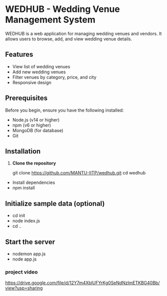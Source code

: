 # WEDHUB - Wedding Venue Management System

WEDHUB is a web application for managing wedding venues and vendors. It allows users to browse, add, and view wedding venue details.

## Features

- View list of wedding venues
- Add new wedding venues
- Filter venues by category, price, and city
- Responsive design

## Prerequisites

Before you begin, ensure you have the following installed:
- Node.js (v14 or higher)
- npm (v6 or higher)
- MongoDB (for database)
- Git

## Installation

1. **Clone the repository**

   git clone https://github.com/MANTU-IITP/wedhub.git
   cd wedhub
- Install dependencies
- npm install
## Initialize sample data (optional)
- cd init
- node index.js
- cd ..
## Start the server
- nodemon app.js
- node app.js 


### project video
https://drive.google.com/file/d/12Y7m4XblUFYrKg0SeNdNzlmETKBG40Bb/view?usp=sharing

  
  
